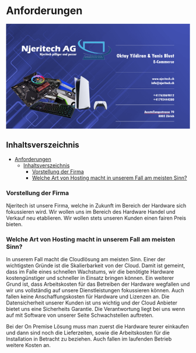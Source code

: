 # Anforderungen


![Firmenheader](images/Firmenheader.PNG)

## Inhaltsverszeichnis
- [Anforderungen](#anforderungen)
  - [Inhaltsverszeichnis](#inhaltsverszeichnis)
    - [Vorstellung der Firma](#vorstellung-der-firma)
    - [Welche Art von Hosting macht in unserem Fall am meisten Sinn?](#welche-art-von-hosting-macht-in-unserem-fall-am-meisten-sinn)

### Vorstellung der Firma

Njeritech ist unsere Firma, welche in Zukunft im Bereich der Hardware sich fokussieren wird. Wir wollen uns im Bereich des Hardware Handel und Verkauf neu etablieren. Wir wollen stets unseren Kunden einen fairen Preis bieten.


### Welche Art von Hosting macht in unserem Fall am meisten Sinn?

In unserem Fall macht die Cloudlösung am meisten Sinn. Einer der wichtigsten Gründe ist die Skalierbarkeit von der Cloud. Damit ist gemeint, dass im Falle eines schnellen Wachstums, wir die benötigte Hardware kostengünstiger und schneller in Einsatz bringen können. Ein weiterer Grund ist, dass Arbeitskosten für das Betreiben der Hardware wegfallen und wir uns vollständig auf unsere Dienstleistungen fokussieren können. Auch fallen keine Anschaffungskosten für Hardware und Lizenzen an. Die Datensicherheit unserer Kunden ist uns wichtig und der Cloud Anbieter bietet uns eine Sicherheits Garantie. Die Verantwortung liegt bei uns wenn auf mit Software von unserer Seite Schwachstellen auftreten. 

Bei der On Premise Lösung muss man zuerst die Hardware teurer einkaufen und dann sind noch die Lieferzeiten, sowie die Arbeitskosten für die Installation in Betracht zu beziehen. Auch fallen im laufenden Betrieb weitere Kosten an.
